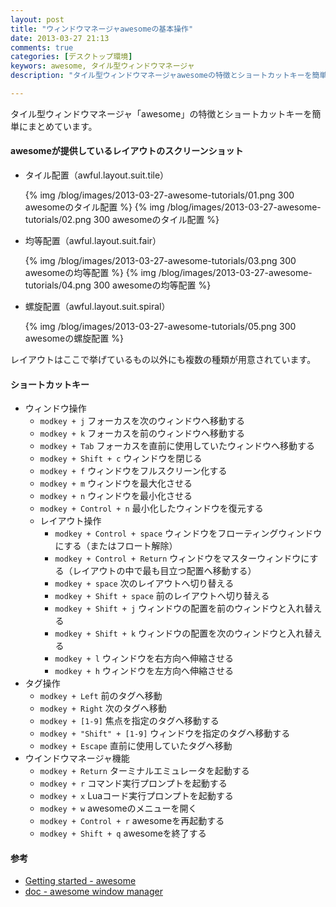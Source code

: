```yaml
---
layout: post
title: "ウィンドウマネージャawesomeの基本操作"
date: 2013-03-27 21:13
comments: true
categories: [デスクトップ環境]
keywors: awesome, タイル型ウィンドウマネージャ
description: "タイル型ウィンドウマネージャawesomeの特徴とショートカットキーを簡単にまとめています。"

---
```


タイル型ウィンドウマネージャ「awesome」の特徴とショートカットキーを簡単にまとめています。

<!-- more -->

#### awesomeが提供しているレイアウトのスクリーンショット

- タイル配置（awful.layout.suit.tile）

  {% img /blog/images/2013-03-27-awesome-tutorials/01.png 300 awesomeのタイル配置 %}
  {% img /blog/images/2013-03-27-awesome-tutorials/02.png 300 awesomeのタイル配置 %}

- 均等配置（awful.layout.suit.fair）

  {% img /blog/images/2013-03-27-awesome-tutorials/03.png 300 awesomeの均等配置 %}
  {% img /blog/images/2013-03-27-awesome-tutorials/04.png 300 awesomeの均等配置 %}

- 螺旋配置（awful.layout.suit.spiral）

  {% img /blog/images/2013-03-27-awesome-tutorials/05.png 300 awesomeの螺旋配置 %}

レイアウトはここで挙げているもの以外にも複数の種類が用意されています。

#### ショートカットキー

- ウィンドウ操作
  - `modkey + j` フォーカスを次のウィンドウへ移動する
  - `modkey + k` フォーカスを前のウィンドウへ移動する
  - `modkey + Tab` フォーカスを直前に使用していたウィンドウへ移動する
  - `modkey + Shift + c` ウィンドウを閉じる
  - `modkey + f` ウィンドウをフルスクリーン化する
  - `modkey + m` ウィンドウを最大化させる
  - `modkey + n` ウィンドウを最小化させる
  - `modkey + Control + n` 最小化したウィンドウを復元する
  - レイアウト操作
    - `modkey + Control + space` ウィンドウをフローティングウィンドウにする（またはフロート解除）
    - `modkey + Control + Return` ウィンドウをマスターウィンドウにする（レイアウトの中で最も目立つ配置へ移動する）
    - `modkey + space` 次のレイアウトへ切り替える
    - `modkey + Shift + space` 前のレイアウトへ切り替える
    - `modkey + Shift + j` ウィンドウの配置を前のウィンドウと入れ替える
    - `modkey + Shift + k` ウィンドウの配置を次のウィンドウと入れ替える
    - `modkey + l` ウィンドウを右方向へ伸縮させる
    - `modkey + h` ウィンドウを左方向へ伸縮させる
- タグ操作
  - `modkey + Left` 前のタグへ移動
  - `modkey + Right` 次のタグへ移動
  - `modkey + [1-9]` 焦点を指定のタグへ移動する
  - `modkey + "Shift" + [1-9]` ウィンドウを指定のタグへ移動する
  - `modkey + Escape` 直前に使用していたタグへ移動
- ウインドウマネージャ機能
  - `modkey + Return` ターミナルエミュレータを起動する
  - `modkey + r` コマンド実行プロンプトを起動する
  - `modkey + x` Luaコード実行プロンプトを起動する
  - `modkey + w` awesomeのメニューを開く
  - `modkey + Control + r` awesomeを再起動する
  - `modkey + Shift + q` awesomeを終了する

#### 参考
- [Getting started - awesome](http://awesome.naquadah.org/wiki/Getting_started)
- [doc - awesome window manager](http://awesome.naquadah.org/doc/manpages/awesome.1.html)
